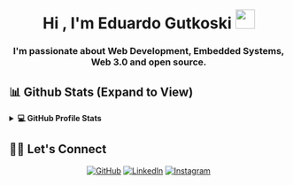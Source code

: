 <h1 align="center">Hi , I'm Eduardo Gutkoski <img src="https://media.giphy.com/media/hvRJCLFzcasrR4ia7z/giphy.gif" width="35"></h1>

<h3 align = "center"> I'm passionate about Web Development, Embedded Systems, Web 3.0 and open source. </h3>

<!--
**gutkedu/gutkedu** is a ✨ _special_ ✨ repository because its `README.md` (this file) appears on your GitHub profile.

Here are some ideas to get you started:

- 🔭 I’m currently working on ...
- 🌱 I’m currently learning ...
- 👯 I’m looking to collaborate on ...
- 🤔 I’m looking for help with ...
- 💬 Ask me about ...
- 📫 How to reach me: ...
- 😄 Pronouns: ...
- ⚡ Fun fact: ...
-->

## 📊 Github Stats (Expand to View) 


<details> 
  <summary><b>💻 GitHub Profile Stats</b></summary>
  <br/>
<p align="center">
  <img align="center" src="https://github-readme-stats.vercel.app/api?username=gutkedu&show_icons=true&icon_color=blue&hide_border=true&hide_rank=true&bg_color=FFF"/>
  <img align="center" src="https://github-readme-stats.vercel.app/api/top-langs/?username=gutkedu&layout=compact&hide_border=true&langs_count=8&hide=Stata,html&bg_color=FFF"/>
  <br><br>
</p>
  <br/>
  <b>Note:</b> Top languages is only a metric of the languages my public code consists of and doesn't reflect experience or skill level.
  </p>
</details>

## :raising_hand_man: Let's Connect
<p align="center">
	<a href="https://github.com/gutkedu"><img src="https://img.icons8.com/bubbles/50/000000/github.png" alt="GitHub"/></a>
	<a href="https://www.linkedin.com/in/eduardo-ped%C3%B3-gutkoski-5a2950187/"><img src="https://img.icons8.com/bubbles/50/000000/linkedin.png" alt="LinkedIn"/></a>
	<a href="https://www.instagram.com/eduardopgutkoski/"><img src="https://img.icons8.com/bubbles/50/000000/instagram.png" alt="Instagram"/></a>
</p>

